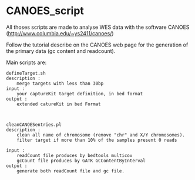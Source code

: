 # CANOES_script

All thoses scripts are made to analyse WES data with the software CANOES (http://www.columbia.edu/~ys2411/canoes/)

Follow the tutorial describe on the CANOES web page for the generation of the primary data (gc content and readcount).

Main scripts are:

	defineTarget.sh
	description :
		merge targets with less than 30bp
	input :
		your captureKit target definition, in bed format
	output :
		extended catureKit in bed Format


	
	cleanCANOESentries.pl 
	description : 
		clean all name of chromosome (remove "chr" and X/Y chromosomes).
		filter target if more than 10% of the samples present 0 reads
		
	input :
		readCount file produces by bedtools multicov
		gcCount file produces by GATK GCContentByInterval
	output : 
		generate both readCount file and gc file.
		
		

